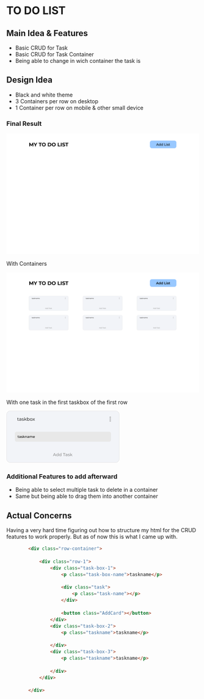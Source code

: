 # TO DO LIST

## Main Idea & Features

- Basic CRUD for Task
- Basic CRUD for Task Container
- Being able to change in wich container the task is 

## Design Idea

- Black and white theme
- 3 Containers per row on desktop
- 1 Container per row on mobile & other small device

### Final Result

![Landing-Page](assets/design/final_result/landing-page.png)

With Containers 

![Task Container Example](<assets/design/final_result/Empty Containers Example.png>)

With one task in the first taskbox of the first row

![alt text](assets/design/final_result/TaskBox.png)

### Additional Features to add afterward

- Being able to select multiple task to delete in a container
- Same but being able to drag them into another container

## Actual Concerns

Having a very hard time figuring out how to structure my html for the CRUD features to work properly.
But as of now this is what I came up with.

```html
        <div class="row-container">

            <div class="row-1">
                <div class="task-box-1">
                    <p class="task-box-name">taskname</p>

                    <div class="task">
                        <p class="task-name"></p>
                    </div>

                    <button class="AddCard"></button>
                </div>
                <div class="task-box-2">
                    <p class="taskname">taskname</p>

                </div>
                <div class="task-box-3">
                    <p class="taskname">taskname</p>

                </div>
            </div>

        </div>
```